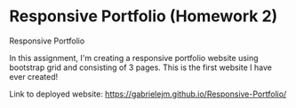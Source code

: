 # Responsive Portfolio (Homework 2)
Responsive Portfolio

In this assignment, I'm creating a responsive portfolio website using bootstrap grid and consisting of 3 pages. This is the first website I have ever created!

Link to deployed website: https://gabrielejm.github.io/Responsive-Portfolio/
